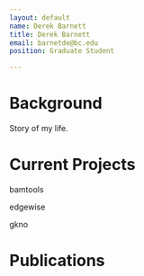 ```yaml
---
layout: default
name: Derek Barnett
title: Derek Barnett
email: barnetde@bc.edu
position: Graduate Student

---
```

<!-- DO NOT REMOVE CODE BLOCK ABOVE THIS LINE. THIS BLOCK WILL SHOW UP ON GITHUB PREVIEW BUT NOT THE WEBSITE -->

# Background

Story of my life.

# Current Projects

bamtools 

edgewise

gkno

# Publications
